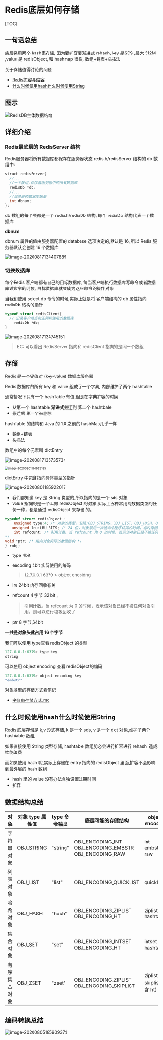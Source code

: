 # Redis底层如何存储

[TOC]

## 一句话总结

底层采用两个 hash表存储, 因为要扩容要渐进式 rehash, key 是SDS ,最大 512M ,value 是 redisObject, 和 hashmap 很像, 数组+链表+头插法

关于存储值得讨论的问题

-  [Redis扩容与缩容](../06-模式以及常见问题/06-Redis扩容与缩容.md) 
-  [什么时候使用hash什么时候使用String](#什么时候使用hash什么时候使用String)

## 图示

![RedisDB主体数据结构](../../../assets/RedisDB主体数据结构.png)

## 详细介绍

### Redis最底层的 RedisServer 结构

Redis服务器将所有数据库都保存在服务器状态 redis.h/redisServer 结构的 db 数组中:

```java
struct redisServer{
  //...
  //一个数组,保存着服务器中的所有数据库
  redisDb *db;
  //...
  //服务器的数据库数量
  int dbnum;
};
```

db 数组的每个项都是一个 redis.h/redisDb 结构, 每个 redisDb 结构代表一个数据库

**dbnum** 

dbnum 属性的值由服务器配置的 database 选项决定的,默认是 16, 所以 Redis 服务器默认会创建 16 个数据库

![image-20200817134407889](../../../assets/image-20200817134407889.png)

### 切换数据库

每个Redis 客户端都有自己的目标数据库, 每当客户端执行数据库写命令或者数据库读命令的时候, 目标数据库就会成为这些命令的操作对象

当我们使用 select db 命令的时候,实际上就是将 客户端结构的 db 属性指向 redisDb 结构的指针

```c
typeof struct redisClient{
  // 记录客户端当前正阿紫使用的数据库
	redisDb *db;
}
```

![image-20200817134745151](../../../assets/image-20200817134745151.png)

> EC: 可以看出 RedisServer 指向和 redisClient 指向的是同一个数组

## 存储

Redis 是一个键值对 (key-value) 数据库服务器

Redis 数据库的所有 key 和 value 组成了一个字典, 内部维护了两个 hashtable 

通常情况下只有一个 hashTable 有值,但是在字典扩容的时候

- 从第一个 hashtable **渐进式**搬迁到 第二个 hashtbale
- 搬迁后 第一个被删除

hashTable 的结构和 Java 的 1.8 之前的 hashMap几乎一样

- 数组+链表
- 头插法

数组中的每个元素叫 dictEntry 

![image-20200817135735734](../../../assets/image-20200817135735734.png)

<img src="../../../assets/image-20200801184925185.png" alt="image-20200801184925185" style="zoom: 67%;" />



dictEntry 中包含指向具体类型的指针

![image-20200801185922017](../../../assets/image-20200801185922017.png)

- 我们都知道 key 是 String 类型的,所以指向的是一个 sds 对象
- value 指向的是一个叫做 redisObject 的对象\,实际上五种常用的数据类型的任何一种，都是通过 redisObject 来存储 的。

```c
typedef struct redisObject {
	unsigned type:4; /* 对象的类型，包括:OBJ_STRING、OBJ_LIST、OBJ_HASH、OBJ_SET、OBJ_ZSET */ 		   		unsigned encoding:4; /* 具体的数据结构 */
   unsigned lru:LRU_BITS; /* 24 位，对象最后一次被命令程序访问的时间，与内存回收有关 */
    int refcount; /* 引用计数。当 refcount 为 0 的时候，表示该对象已经不被任何对象引用，则可以进行垃圾回收了
*/
void *ptr; /* 指向对象实际的数据结构 */
} robj;
```

- type  4bit

- encoding 4bit  实际使用的编码

  > 12.7.0.0.1 6379 > object encoidng 

- lru 24bit  内存回收有关

- refcount 4 字节 32 bit , 

  >  引用计数。当 refcount 为 0 的时候，表示该对象已经不被任何对象引用，则可以进行垃圾回收了

- ptr 8 字节,64bit

**一共是对象头就占用 16 个字节**

我们可以使用 type查看 redisObject 的类型

```java
127.0.0.1:6379> type key
string
```

可以使用 object encoding 查看 redisObject的编码

```java
127.0.0.1:6379> object encoding key
"embstr"
```

对象类型的存储方式看笔记

- [字符串存储方式.md](030-字符串存储方式.md) 

## 什么时候使用hash什么时候使用String

Redis 底层存储是 k,v 形式存储, k 是一个 sds, v 是一个 dict 对象,维护了两个 hashtable 数组,

如果直接使用 String 类型存储, hashtable 数组势必会进行扩容进行 rehash, 造成性能浪费

而如果使用 hash 呢,实际上存储在 entry 指向的 redisObject 里面,扩容不会影响到最外层的 hash 数组

- hash 里的 value 没有办法单独设置过期时间
- 扩容

## 数据结构总结

| 对象         | 对象 type 属性值 | type 命令输出 | 底层可能的存储结构                                    | object encoding           |
| ------------ | ---------------- | ------------- | ----------------------------------------------------- | ------------------------- |
| 字符串对象   | OBJ_STRING       | "string"      | OBJ_ENCODING_INT OBJ_ENCODING_EMBSTR OBJ_ENCODING_RAW | int embstr raw            |
| 列表对象     | OBJ_LIST         | "list"        | OBJ_ENCODING_QUICKLIST                                | quicklist                 |
| 哈希对象     | OBJ_HASH         | "hash"        | OBJ_ENCODING_ZIPLIST OBJ_ENCODING_HT                  | ziplist hashtable         |
| 集合对象     | OBJ_SET          | "set"         | OBJ_ENCODING_INTSET OBJ_ENCODING_HT                   | intset hashtable          |
| 有序集合对象 | OBJ_ZSET         | "zset"        | OBJ_ENCODING_ZIPLIST OBJ_ENCODING_SKIPLIST            | ziplist skiplist(包含 ht) |

## 编码转换总结

![image-20200805185909374](../../../assets/image-20200805185909374.png)

